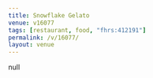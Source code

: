```yaml
---
title: Snowflake Gelato
venue: v16077
tags: [restaurant, food, "fhrs:412191"]
permalink: /v/16077/
layout: venue
---
```

null